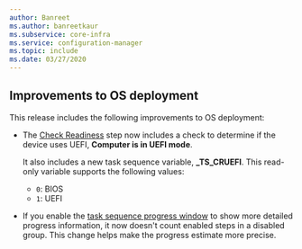 ```yaml
---
author: Banreet
ms.author: banreetkaur
ms.subservice: core-infra
ms.service: configuration-manager
ms.topic: include
ms.date: 03/27/2020
---
```


## <a name="bkmk_osd"></a> Improvements to OS deployment

This release includes the following improvements to OS deployment:

- The [Check Readiness](../../../../../osd/understand/task-sequence-steps.md#BKMK_CheckReadiness) step now includes a check to determine if the device uses UEFI, **Computer is in UEFI mode**.<!--6452769-->

    It also includes a new task sequence variable, **_TS_CRUEFI**. This read-only variable supports the following values:

  - `0`: BIOS
  - `1`: UEFI

- If you enable the [task sequence progress window](../../technical-preview-2002.md#bkmk_tsprogress) to show more detailed progress information, it now doesn't count enabled steps in a disabled group.<!-- 6448412 --> This change helps make the progress estimate more precise.
